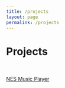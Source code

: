 ```yaml
---
title: /projects
layout: page
permalink: /projects
---
```


# Projects
<br/>

[NES Music Player](/projects/nesmusicplayer)